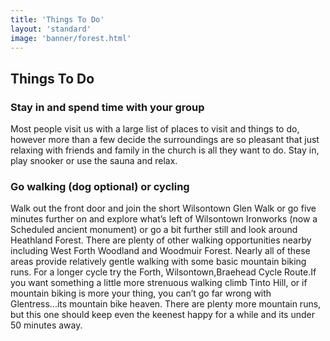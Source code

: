 ```yaml
---
title: 'Things To Do'
layout: 'standard'
image: 'banner/forest.html'
---
```


## Things To Do

### Stay in and spend time with your group

Most people visit us with a large list of places to visit and things to do, however more than a few decide the surroundings are so pleasant that just relaxing with friends and family in the church is all they want to do. Stay in, play snooker or use the sauna and relax.

### Go walking (dog optional) or cycling

Walk out the front door and join the short Wilsontown Glen Walk or go five minutes further on and explore what’s left of Wilsontown Ironworks (now a Scheduled ancient monument) or go a bit further still and look around Heathland Forest. There are plenty of other walking opportunities nearby including  West Forth Woodland and Woodmuir Forest.  Nearly all of these areas provide relatively gentle walking with some basic mountain biking runs. For a longer cycle try the Forth, Wilsontown,Braehead Cycle Route.If you want something a little more strenuous walking climb Tinto Hill, or if mountain biking is more your thing, you can’t go far wrong with Glentress...its mountain bike heaven. There are plenty more mountain runs, but this one should keep even the keenest happy for a while and its under 50 minutes away.